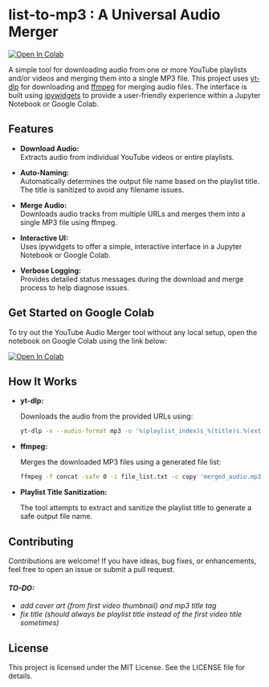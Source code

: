 # list-to-mp3 : A Universal Audio Merger

[![Open In Colab](https://colab.research.google.com/assets/colab-badge.svg)](https://colab.research.google.com/github/ras0k/list-to-mp3/blob/main/list_to_mp3.ipynb)

A simple tool for downloading audio from one or more YouTube  playlists and/or videos and merging them into a single MP3 file. This project uses [yt-dlp](https://github.com/yt-dlp/yt-dlp) for downloading and [ffmpeg](https://ffmpeg.org/) for merging audio files. The interface is built using [ipywidgets](https://ipywidgets.readthedocs.io/) to provide a user-friendly experience within a Jupyter Notebook or Google Colab.

## Features

- **Download Audio:**  
  Extracts audio from individual YouTube videos or entire playlists.

- **Auto-Naming:**  
  Automatically determines the output file name based on the playlist title. The title is sanitized to avoid any filename issues.

- **Merge Audio:**  
  Downloads audio tracks from multiple URLs and merges them into a single MP3 file using ffmpeg.

- **Interactive UI:**  
  Uses ipywidgets to offer a simple, interactive interface in a Jupyter Notebook or Google Colab.

- **Verbose Logging:**  
  Provides detailed status messages during the download and merge process to help diagnose issues.

## Get Started on Google Colab

To try out the YouTube Audio Merger tool without any local setup, open the notebook on Google Colab using the link below:

[![Open In Colab](https://colab.research.google.com/assets/colab-badge.svg)](https://colab.research.google.com/github/ras0k/list-to-mp3/blob/main/list_to_mp3.ipynb)

## How It Works

- **yt-dlp:**
  
  Downloads the audio from the provided URLs using:
  ```bash
  yt-dlp -x --audio-format mp3 -o '%(playlist_index)s_%(title)s.%(ext)s' <URL>
  ```

- **ffmpeg:**
  
  Merges the downloaded MP3 files using a generated file list:

  ```bash
  ffmpeg -f concat -safe 0 -i file_list.txt -c copy 'merged_audio.mp3'
  ```

- **Playlist Title Sanitization:**
  
  The tool attempts to extract and sanitize the playlist title to generate a safe output file name.


## Contributing

Contributions are welcome! If you have ideas, bug fixes, or enhancements, feel free to open an issue or submit a pull request.

#### *TO-DO:*

- *add cover art (from first video thumbnail) and mp3 title tag*
- *fix title (should always be playlist title instead of the first video title sometimes)*

## License

This project is licensed under the MIT License. See the LICENSE file for details.
